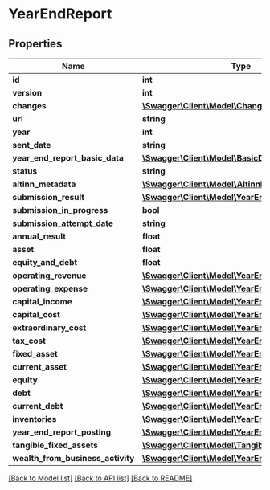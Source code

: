 # YearEndReport

## Properties
Name | Type | Description | Notes
------------ | ------------- | ------------- | -------------
**id** | **int** |  | [optional] 
**version** | **int** |  | [optional] 
**changes** | [**\Swagger\Client\Model\Change[]**](Change.md) |  | [optional] 
**url** | **string** |  | [optional] 
**year** | **int** |  | [optional] 
**sent_date** | **string** |  | [optional] 
**year_end_report_basic_data** | [**\Swagger\Client\Model\BasicData**](BasicData.md) |  | [optional] 
**status** | **string** |  | [optional] 
**altinn_metadata** | [**\Swagger\Client\Model\AltinnInstance**](AltinnInstance.md) |  | [optional] 
**submission_result** | [**\Swagger\Client\Model\YearEndSubmissionResult**](YearEndSubmissionResult.md) |  | [optional] 
**submission_in_progress** | **bool** |  | [optional] 
**submission_attempt_date** | **string** |  | [optional] 
**annual_result** | **float** |  | [optional] 
**asset** | **float** |  | [optional] 
**equity_and_debt** | **float** |  | [optional] 
**operating_revenue** | [**\Swagger\Client\Model\YearEndReportType**](YearEndReportType.md) |  | [optional] 
**operating_expense** | [**\Swagger\Client\Model\YearEndReportType**](YearEndReportType.md) |  | [optional] 
**capital_income** | [**\Swagger\Client\Model\YearEndReportType**](YearEndReportType.md) |  | [optional] 
**capital_cost** | [**\Swagger\Client\Model\YearEndReportType**](YearEndReportType.md) |  | [optional] 
**extraordinary_cost** | [**\Swagger\Client\Model\YearEndReportType**](YearEndReportType.md) |  | [optional] 
**tax_cost** | [**\Swagger\Client\Model\YearEndReportType**](YearEndReportType.md) |  | [optional] 
**fixed_asset** | [**\Swagger\Client\Model\YearEndReportType**](YearEndReportType.md) |  | [optional] 
**current_asset** | [**\Swagger\Client\Model\YearEndReportType**](YearEndReportType.md) |  | [optional] 
**equity** | [**\Swagger\Client\Model\YearEndReportType**](YearEndReportType.md) |  | [optional] 
**debt** | [**\Swagger\Client\Model\YearEndReportType**](YearEndReportType.md) |  | [optional] 
**current_debt** | [**\Swagger\Client\Model\YearEndReportType**](YearEndReportType.md) |  | [optional] 
**inventories** | [**\Swagger\Client\Model\YearEndReportType**](YearEndReportType.md) |  | [optional] 
**year_end_report_posting** | [**\Swagger\Client\Model\YearEndReportType**](YearEndReportType.md) |  | [optional] 
**tangible_fixed_assets** | [**\Swagger\Client\Model\TangibleFixedAsset[]**](TangibleFixedAsset.md) |  | [optional] 
**wealth_from_business_activity** | [**\Swagger\Client\Model\YearEndReportType**](YearEndReportType.md) |  | [optional] 

[[Back to Model list]](../README.md#documentation-for-models) [[Back to API list]](../README.md#documentation-for-api-endpoints) [[Back to README]](../README.md)


